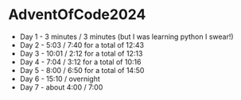 # AdventOfCode2024

- Day 1 - 3 minutes / 3 minutes (but I was learning python I swear!)
- Day 2 - 5:03 / 7:40 for a total of 12:43
- Day 3 - 10:01 / 2:12 for a total of 12:13
- Day 4 - 7:04 / 3:12 for a total of 10:16
- Day 5 - 8:00 / 6:50 for a total of 14:50
- Day 6 - 15:10 / overnight
- Day 7 - about 4:00 / 7:00